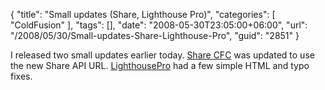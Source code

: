 {
	"title": "Small updates (Share, Lighthouse Pro)",
	"categories": [
		"ColdFusion"
	],
	"tags": [],
	"date": "2008-05-30T23:05:00+06:00",
	"url": "/2008/05/30/Small-updates-Share-Lighthouse-Pro",
	"guid": "2851"
}

I released two small updates earlier today. <a href="http://sharecfc.riaforge.org">Share CFC</a> was updated to use the new Share API URL. <a href="http://lighthousepro.riaforge.org">LighthousePro</a> had a few simple HTML and typo fixes.